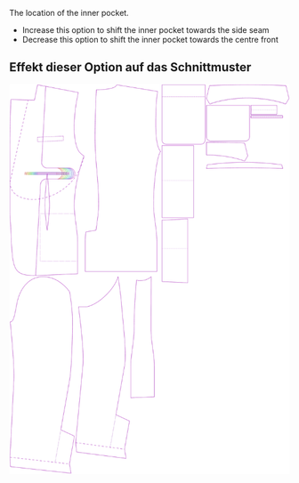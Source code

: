 
The location of the inner pocket.

- Increase this option to shift the inner pocket towards the side seam
- Decrease this option to shift the inner pocket towards the centre front


## Effekt dieser Option auf das Schnittmuster
![This image shows the effect of this option by superimposing several variants that have a different value for this option](jaeger_innerpocketplacement_sample.svg "Effect of this option on the pattern")
